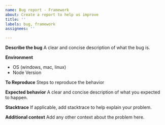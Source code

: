 ```yaml
---
name: Bug report - Framework
about: Create a report to help us improve
title: ''
labels: bug, framework
assignees: ''

---
```


**Describe the bug**
A clear and concise description of what the bug is.

**Environment**

- OS (windows, mac, linux)
- Node Version 

**To Reproduce**
Steps to reproduce the behavior

**Expected behavior**
A clear and concise description of what you expected to happen.

**Stacktrace**
If applicable, add stacktrace to help explain your problem.

**Additional context**
Add any other context about the problem here.

